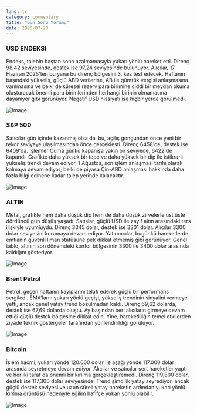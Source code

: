 ```yaml
---
lang: tr
category: commentary
title: "Gün Sonu Yorumu"
date: 2025-07-28
---
```


### USD ENDEKSI

Endeks, talebin baştan sona azalmamasıyla yukarı yönlü hareket etti. Direnç 98,42 seviyesinde, destek ise 97,24 seviyesinde bulunuyor. Alıcılar, 17 Haziran 2025'ten bu yana bu direnç bölgesini 3. kez test edecek. Haftanın başındaki yükseliş, güçlü ABD verilerine, AB ile gümrük vergisi anlaşmasına varılmasına ve belki de küresel rezerv para birimine ciddi bir meydan okuma oluşturacak önemli para birimlerinden herhangi birinin olmamasına dayanıyor gibi görünüyor. Negatif USD hissiyatı ise hiçbir yerde görülmedi.

![Image](https://markleighedu.github.io/img/Jul-2025/28-Jul-2025/usdindex.jpg)

### S&P 500

Satıcılar gün içinde kazanmış olsa da, bu, açılış gongundan önce yeni bir rekor seviyeye ulaşılmasından önce gerçekleşti. Direnç 6458'de, destek ise 6409'da. İşlemler Cuma günkü kapanışa yakın bir seviyede, 6422'de kapandı. Grafikte daha yüksek bir tepe ve daha yüksek bir dip ile istikrarlı yükseliş trendi devam ediyor. 1 Ağustos, son işlem anlaşması tarihi olarak kalmaya devam ediyor; belki de piyasa Çin-ABD anlaşması hakkında daha fazla bilgi edinene kadar talep yerinde kalacaktır.

![Image](https://markleighedu.github.io/img/Jul-2025/28-Jul-2025/sp500.jpg)

### ALTIN

Metal, grafikte hem daha düşük dip hem de daha düşük zirvelerle üst üste dördüncü gün düşüş yaşadı. Satışlar, güçlü USD ile zayıf altın arasındaki ters ilişkiyle uyumluydu. Direnç 3345 dolar, destek ise 3301 dolar. Alıcılar 3300 dolar seviyesini korumaya devam ediyor. Yatırımcılar, bugünkü hareketlerde emtianın güvenli liman statüsüne pek dikkat etmemiş gibi görünüyor. Genel tablo, altının son dönemdeki konfor bölgesinin 3300 ile 3400 dolar arasında kaldığını gösteriyor.

![Image](https://markleighedu.github.io/img/Jul-2025/28-Jul-2025/gold.jpg)

### Brent Petrol

Petrol, geçen haftanın kayıplarını telafi ederek güçlü bir performans sergiledi. EMA'ların yukarı yönlü geçişi, yükseliş trendinin sinyalini vermeye yetti, ancak genel yatay trend bozulmadan kaldı. Direnç 69,62 dolarda, destek ise 67,69 dolarda oluştu. Ay başından beri alıcıların girmeye devam ettiği güçlü destek bölgesine dikkat edin. Yine, hareketliliğin temel etkilerden ziyade teknik göstergeler tarafından yönlendirildiği görülüyor.

![Image](https://markleighedu.github.io/img/Jul-2025/28-Jul-2025/brentoil.jpg)

### Bitcoin

İşlem hacmi, yukarı yönde 120.000 dolar ile aşağı yönde 117.000 dolar arasında seyretmeye devam ediyor. Alıcılar ve satıcılar sert hareketler yaptı ve her iki taraf da önemli bir kırılma gerçekleştiremedi. Direnç 119,800 dolar, destek ise 117,300 dolar seviyesinde. Trend şimdilik yatay seyrediyor; ancak güçlü destek seviyesi ve uzun süreli yatay hareketin ardından yukarı yönlü kırılma örüntüsü nedeniyle eğilim hafifçe yukarı yönlü olabilir.

![Image](https://markleighedu.github.io/img/Jul-2025/28-Jul-2025/bitcoin.jpg)

